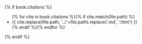 {% if book.citations %}
<ul class="citations">
{% for cite in book.citations %}{% if cite.match(file.path) %}<li>{{ cite.replace(file.path, '../'+file.path).replace('.md', '.html') }}</li>{% endif %}{% endfor %}
</ul>
{% endif %}
